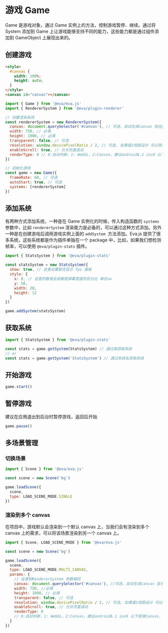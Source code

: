 # 游戏 Game

Game 是游戏对象，通过 Game 实例上的方法，控制游戏暂停、继续。通过将 System 添加到 Game 上让游戏能够支持不同的能力，这些能力都是通过组件添加到 GameObject 上展现出来的。

## 创建游戏

```html
<style>
  #canvas {
    width: 100%;
    height: auto;
  }
</style>
<canvas id="canvas"></canvas>
```

```js
import { Game } from '@eva/eva.js'
import { RendererSystem } from '@eva/plugin-renderer'

// 创建渲染系统
const rendererSystem = new RendererSystem({
  canvas: document.querySelector('#canvas'), // 可选，自动生成canvas 挂在game.canvas上
  width: 750, // 必填
  height: 1000, // 必填
  transparent: false, // 可选
  resolution: window.devicePixelRatio / 2, // 可选, 如果是2倍图设计 可以除以 2
  enableScroll: true, // 允许页面滚动
  renderType: 0 // 0:自动判断，1: WebGL，2:Canvas，建议android6.1 ios9 以下使用Canvas，需业务判断。
})

// 初始化游戏
const game = new Game({
  frameRate: 60, // 可选
  autoStart: true, // 可选
  systems: [rendererSystem]
})
```

## 添加系统

有两种方式添加系统，一种是在 Game 实例化的时候，传入构造函数的 `systems`  参数中，比如 `rendererSystem` 渲染能力是必备的，可以通过这种方式添加。另外一种是在创建游戏后调用游戏实例上面的 `addSystem`  方法添加。Eva.js 提供了很多系统，这些系统都是作为插件单独在一个 package 中，比如，如果我们想检测帧率，可以使用 `@eva/plugin-stats` 插件。

```js
import { StatsSystem } from '@eva/plugin-stats'

const statsSystem = new StatsSystem({
  show: true, // 这里设置是否显示 fps 面板
  style: {
    x: 0, // 这里的数值全部都是屏幕宽度的百分比 单位vw
    y: 50,
    width: 20,
    height: 12
  }
})

game.addSystem(statsSystem)
```

## 获取系统

```ts
import { StatsSystem } from '@eva/plugin-stats'

const stats = game.getSystem(StatsSystem) // 通过类获取系统
// or
const stats = game.getSystem('StatsSystem') // 通过系统名获取系统
```

## 开始游戏

```js
game.start()
```

## 暂停游戏

建议在应用退出到后台时暂停游戏，返回后开始

```ts
game.pause()
```

## 多场景管理

### 切换场景

```js
import { Scene } from '@eva/eva.js'

const scene = new Scene('bg')

game.loadScene({
  scene,
  type: LOAD_SCENE_MODE.SINGLE
})
```

### 渲染到多个 canvas

在项目中，游戏默认会渲染到一个默认 canvas 上，当我们会有渲染到多个 canvas 上的需求，可以将该场景渲染到另一个 canvas 上。

```js
import { Scene, LOAD_SCENE_MODE } from '@eva/eva.js'

const scene = new Scene('bg')

game.loadScene({
  scene,
  type: LOAD_SCENE_MODE.MULTI_CANVAS,
  params: {
    // 这里和RendererSystem 参数相同
    canvas: document.querySelector('#canvas'), //可选，自动生成canvas 挂在game.canvas上
    width: 750, //必填
    height: 1000, // 必填
    transparent: false, // 可选
    resolution: window.devicePixelRatio / 2, // 可选, 如果是2倍图设计 可以除以 2
    enableScroll: true, // 允许页面滚动
    renderType: 0
    // 0:自动判断，1: WebGL，2:Canvas，建议android6.1 ios9 以下使用Canvas，需业务判断。
  }
})
```

<br/>
<br/>
<br/>
<br/>
<br/>
